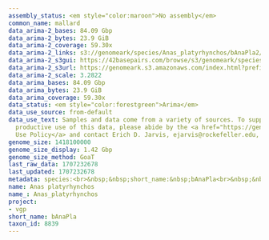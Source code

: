 ```yaml
---
assembly_status: <em style="color:maroon">No assembly</em>
common_name: mallard
data_arima-2_bases: 84.09 Gbp
data_arima-2_bytes: 23.9 GiB
data_arima-2_coverage: 59.30x
data_arima-2_links: s3://genomeark/species/Anas_platyrhynchos/bAnaPla2/genomic_data/arima/<br>
data_arima-2_s3gui: https://42basepairs.com/browse/s3/genomeark/species/Anas_platyrhynchos/bAnaPla2/genomic_data/arima/
data_arima-2_s3url: https://genomeark.s3.amazonaws.com/index.html?prefix=species/Anas_platyrhynchos/bAnaPla2/genomic_data/arima/
data_arima-2_scale: 3.2822
data_arima_bases: 84.09 Gbp
data_arima_bytes: 23.9 GiB
data_arima_coverage: 59.30x
data_status: <em style="color:forestgreen">Arima</em>
data_use_source: from-default
data_use_text: Samples and data come from a variety of sources. To support fair and
  productive use of this data, please abide by the <a href="https://genome10k.soe.ucsc.edu/data-use-policies/">Data
  Use Policy</a> and contact Erich D. Jarvis, ejarvis@rockefeller.edu, with any questions.
genome_size: 1418100000
genome_size_display: 1.42 Gbp
genome_size_method: GoaT
last_raw_data: 1707232678
last_updated: 1707232678
metadata: species:<br>&nbsp;&nbsp;short_name:&nbsp;bAnaPla<br>&nbsp;&nbsp;name:&nbsp;Anas&nbsp;platyrhynchos<br>&nbsp;&nbsp;taxon_id:&nbsp;8839<br>&nbsp;&nbsp;common_name:&nbsp;mallard<br>&nbsp;&nbsp;order:<br>&nbsp;&nbsp;&nbsp;&nbsp;name:&nbsp;Anseriformes<br>&nbsp;&nbsp;family:<br>&nbsp;&nbsp;&nbsp;&nbsp;name:&nbsp;Anatidae<br>&nbsp;&nbsp;individuals:<br>&nbsp;&nbsp;&nbsp;&nbsp;-&nbsp;short_name:&nbsp;bAnaPla2<br>&nbsp;&nbsp;&nbsp;&nbsp;&nbsp;&nbsp;biosample_id:&nbsp;SAMEA113398833<br>&nbsp;&nbsp;&nbsp;&nbsp;&nbsp;&nbsp;sex:&nbsp;female<br>&nbsp;&nbsp;genome_size:&nbsp;1418100000<br>&nbsp;&nbsp;genome_size_method:&nbsp;GoaT<br>&nbsp;&nbsp;project:&nbsp;[&nbsp;vgp&nbsp;]<br>
name: Anas platyrhynchos
name_: Anas_platyrhynchos
project:
- vgp
short_name: bAnaPla
taxon_id: 8839
---
```

